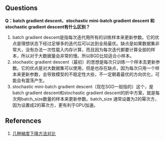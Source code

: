 ## Questions

**Q：batch gradient descent、stochastic mini-batch gradient descent 和 stochastic gradient descent有什么区别？**

1. batch gradient descent是指每次迭代用所有的训练样本来更新参数。它的优点是理想状态下经过足够多的迭代后可以达到全局最优。缺点是如果数据集非常大，没有办法一次性载入内存计算，而且因为每次迭代都要计算全部的样本，所以对于大数据量会非常的慢。所以BGD比较适合小样本。
2. stochastic gradient descent（最初）的思想是每次只训练一个样本去更新参数。它的优点是对大数据集可以使用，但是也存在缺点，因为每次只用一个样本来更新参数，会导致模型的不稳定性大些，不一定朝着最优的方向优化，可能会有震荡产生。
3. stochastic mini-batch gradient descent（现在SGD一般指的）这个，是batch gradient descent和stochastic gradient descent的折中方案，就是每次用batch_size数量的样本来更新参数。batch_size 通常设置为2的幂次方，因为设置成2的幂次方，更有利于GPU加速。

## References
1. [几种梯度下降方法对比](https://blog.csdn.net/u012328159/article/details/80252012)

